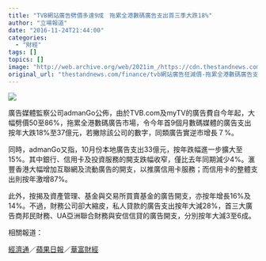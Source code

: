 ```yaml
---
title: "TVB網站廣告劈價多達9成　拖累全港數碼廣告支出首三季大跌18%"
author: "立場報道"
date: "2016-11-24T21:44:00"
categories:
  - "財經"
tags: []
topics: []
image: "http://web.archive.org/web/2021im_/https://cdn.thestandnews.com/media/photos/cache/tvb-sad-01_XTRIF_1200x0.png"
original_url: "thestandnews.com/finance/tvb網站廣告狂減價-拖累全港數碼廣告支出首三季大跌18"
---
```

![](http://web.archive.org/web/2021im_/https://cdn.thestandnews.com/media/photos/cache/tvb-sad-01_XTRIF_1200x0.png)

廣告媒體監察公司admanGo公佈，由於TVB.com及myTV的廣告費自今年起，大幅劈價50至86%，拖累全港數碼廣告市場，令今年首9個月數碼媒體的廣告支出按年大跌18%至37億元，若撇除該公司的數字，同類廣告實逆市增長７%。

同時，admanGo又指，10月份本地廣告支出33億元，按年跌幅進一步擴大至15%。其中銀行、信用卡及投資服務的開支跌幅收窄，僅比去年同期減少4%。滙豐香港大幅增加互聯網及流動廣告的開支，以推廣信用卡服務；而信用卡的整體支出則按年激增87%。

此外，按揭及資產管理、基金與交易所買賣基金的廣告開支，亦按年增長16%及14%。不過，財務公司卻大縮皮，私人貸款的廣告支出按年大減28%，首三大廣告商邦民財務、UA亞洲聯合財務與安信信貸的廣告開支，分別按年大減3至6成。

相關報道：

[經濟通](http://web.archive.org/web/20210628092322/http://www.etnet.com.hk/www/tc/news/categorized_news_detail.php?newsid=ETN261124518&page=1&category=latest)／[蘋果日報](http://web.archive.org/web/20210628092322/http://hk.apple.nextmedia.com/realtime/finance/20161124/55958654)／[華富財經](http://web.archive.org/web/20210628092322/http://www.quamnet.com/newscontent.action?articleId=4970169&listSectionCode=NEW_ALL)